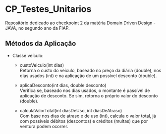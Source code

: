 # CP_Testes_Unitarios

Repositório dedicado ao checkpoint 2 da matéria Domain Driven Design - JAVA, no segundo ano da FIAP.

## Métodos da Aplicação

  - Classe veículo:

    - custoVeiculo(int dias)   
        Retorna o custo do veículo, baseado no preço da diária (double), nos dias usados (int) e na aplicação de um possível desconto (double).

    - aplicaDesconto(int dias, double desconto)  
        Verifica se, baseado nos dias usados, o montante é passível de aplicação de desconto. Se sim, retorna o próprio valor do desconto (double).

    - calculaValorTotal(int diasDeUso, int diasDeAtraso)  
        Com base nos dias de atraso e de uso (int), calcula o valor total, já com possíveis débitos (descontos) e créditos (multas) que por ventura podem ocorrer.
